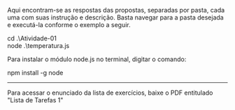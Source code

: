 Aqui encontram-se as respostas das propostas, separadas por pasta, cada uma com suas instrução e descrição. Basta navegar para a pasta desejada e executá-la conforme o exemplo a seguir.

cd .\Atividade-01\
node .\temperatura.js

Para instalar o módulo node.js no terminal, digitar o comando:

npm install -g node

------------

Para acessar o enunciado da lista de exercícios, baixe o PDF entitulado "Lista de Tarefas 1"
